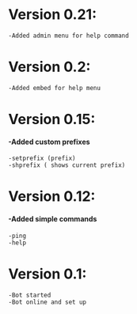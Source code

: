 # Version 0.21:
    -Added admin menu for help command

# Version 0.2:
    -Added embed for help menu

# Version 0.15: 
#### -Added custom prefixes
    -setprefix (prefix)
    -shprefix ( shows current prefix)

# Version 0.12: 
#### -Added simple commands
    -ping
    -help

# Version 0.1:
    -Bot started
    -Bot online and set up
